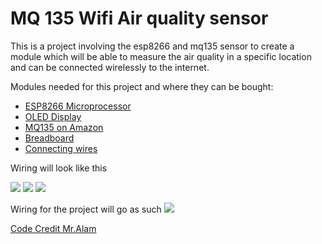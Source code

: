 # MQ 135 Wifi Air quality sensor


This is a project involving the esp8266 and mq135 sensor to create a module which will be able to measure the air quality in a specific location and can be connected wirelessly to the internet.

Modules needed for this project and where they can be bought:

- [ESP8266 Microprocessor](https://amzn.to/2LbvQIa)
- [OLED Display](https://amzn.to/2L8X81F)
- [MQ135 on Amazon](https://amzn.to/39Ch4ny)
- [Breadboard](https://amzn.to/2YM6YyS)
- [Connecting wires](https://amzn.to/2L8Xc1p)



Wiring will look like this

![](https://github.com/ilya0/IoTAirsensor/blob/master/Wiring%20images/I2C-OLED-Display.jpg)
![](https://github.com/ilya0/IoTAirsensor/blob/master/Wiring%20images/MQ135.png)
![](https://github.com/ilya0/IoTAirsensor/blob/master/Wiring%20images/esp8266%20pinout.png)



Wiring for the project will go as such
![](https://github.com/ilya0/IoTAirsensor/blob/master/Wiring%20images/MQ135-ESP8266.jpg)


 [Code Credit Mr.Alam](https://how2electronics.com/iot-air-quality-index-monitoring-esp8266/)